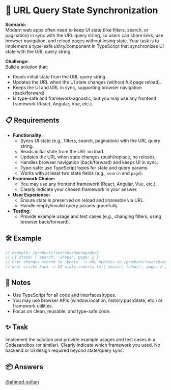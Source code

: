 # 🔗 URL Query State Synchronization

**Scenario:**  
Modern web apps often need to keep UI state (like filters, search, or pagination) in sync with the URL query string, so users can share links, use browser navigation, and reload pages without losing state. Your task is to implement a type-safe utility/component in TypeScript that synchronizes UI state with the URL query string.

**Challenge:**  
Build a solution that:
- Reads initial state from the URL query string.
- Updates the URL when the UI state changes (without full page reload).
- Keeps the UI and URL in sync, supporting browser navigation (back/forward).
- Is type-safe and framework-agnostic, but you may use any frontend framework (React, Angular, Vue, etc.).

## 📋 Requirements

- **Functionality:**
  - Syncs UI state (e.g., filters, search, pagination) with the URL query string.
  - Reads initial state from the URL on load.
  - Updates the URL when state changes (push/replace, no reload).
  - Handles browser navigation (back/forward) and keeps UI in sync.
  - Type-safe: use TypeScript types for state and query params.
  - Works with at least two state fields (e.g., `search` and `page`).
- **Framework Choice:**
  - You may use any frontend framework (React, Angular, Vue, etc.).
  - Clearly indicate your chosen framework in your answer.
- **User Experience:**
  - Ensure state is preserved on reload and shareable via URL.
  - Handle empty/invalid query params gracefully.
- **Testing:**
  - Provide example usage and test cases (e.g., changing filters, using browser back/forward).

## 🛠 Example

```typescript
// Example: /products?search=shoes&page=2
// UI state: { search: 'shoes', page: 2 }
// User changes search to 'boots' -> URL updates to /products?search=boots&page=2
// User clicks back -> UI state reverts to { search: 'shoes', page: 2 }
```

## 📝 Notes

- Use TypeScript for all code and interfaces|types.
- You may use browser APIs (window.location, history.pushState, etc.) or framework utilities.
- Focus on clean, reusable, and type-safe code.

## ✨ Task

Implement the solution and provide example usages and test cases in a Codesandbox (or similar). Clearly indicate which framework you used. No backend or UI design required beyond state/query sync.

## 📦 Answers

[@ahmed-soltan](https://codesandbox.io/p/devbox/awesome-yonath-7hnly3)

